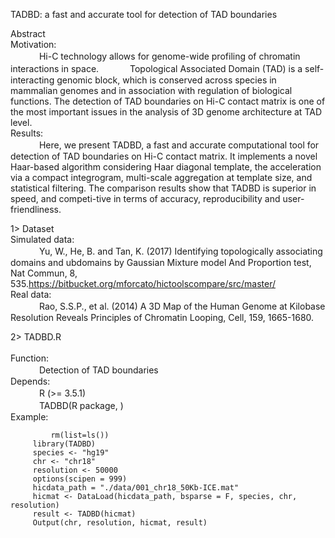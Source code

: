 TADBD: a fast and accurate tool for detection of TAD boundaries

Abstract<br>
Motivation:<br> 
 　　　 Hi-C technology allows for genome-wide profiling of chromatin interactions in space.  　　　  Topological Associated Domain (TAD) is a self-interacting genomic block, which is conserved across species in mammalian genomes and in association with regulation of biological functions. The detection of TAD boundaries on Hi-C contact matrix is one of the most important issues in the analysis of 3D genome architecture at TAD level.<br>
Results:<br> 
 　　　 Here, we present TADBD, a fast and accurate computational tool for detection of TAD boundaries on Hi-C contact matrix. It implements a novel Haar-based algorithm considering Haar diagonal template, the acceleration via a compact integrogram, multi-scale aggregation at template size, and statistical filtering. The comparison results show that TADBD is superior in speed, and competi-tive in terms of accuracy, reproducibility and user-friendliness.<br>

1> Dataset<br>
 Simulated data:<br>
 　　　 Yu, W., He, B. and Tan, K. (2017) Identifying topologically associating domains and ubdomains by Gaussian Mixture model And Proportion test, Nat Commun, 8, 535.https://bitbucket.org/mforcato/hictoolscompare/src/master/<br> 
 Real data:<br>
 　　　 Rao, S.S.P., et al. (2014) A 3D Map of the Human Genome at Kilobase Resolution Reveals Principles of Chromatin Looping, Cell, 159, 1665-1680.<br> 
		
2> TADBD.R<br>		
 Function:<br>
 　　　 Detection of TAD boundaries<br> 
 Depends:<br>
 　　　 R (>= 3.5.1)<br>
 　　　 TADBD(R package, )<br>
 Example:
 
             rm(list=ls())
		 library(TADBD)
		 species <- "hg19"
		 chr <- "chr18"
		 resolution <- 50000
		 options(scipen = 999)
		 hicdata_path = "./data/001_chr18_50Kb-ICE.mat"
		 hicmat <- DataLoad(hicdata_path, bsparse = F, species, chr, resolution)
		 result <- TADBD(hicmat)
		 Output(chr, resolution, hicmat, result)
         
